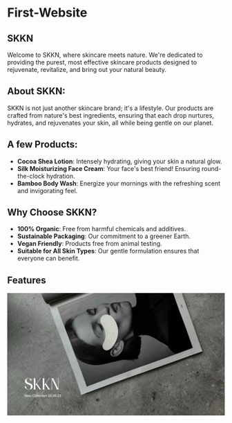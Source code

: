 # First-Website
## SKKN
Welcome to SKKN, where skincare meets nature. We're dedicated to providing the purest, most effective skincare products designed to rejuvenate, revitalize, and bring out your natural beauty.

## About SKKN:

SKKN is not just another skincare brand; it's a lifestyle. Our products are crafted from nature's best ingredients, ensuring that each drop nurtures, hydrates, and rejuvenates your skin, all while being gentle on our planet.

## A few Products:

- **Cocoa Shea Lotion**: Intensely hydrating, giving your skin a natural glow.
- **Silk Moisturizing Face Cream**: Your face's best friend! Ensuring round-the-clock hydration.
- **Bamboo Body Wash**: Energize your mornings with the refreshing scent and invigorating feel.

## Why Choose SKKN?

- **100% Organic**: Free from harmful chemicals and additives.
- **Sustainable Packaging**: Our commitment to a greener Earth.
- **Vegan Friendly**: Products free from animal testing.
- **Suitable for All Skin Types**: Our gentle formulation ensures that everyone can benefit.

## Features

![homepage](images/Home.png)